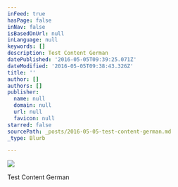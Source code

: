 ```yaml
---
inFeed: true
hasPage: false
inNav: false
isBasedOnUrl: null
inLanguage: null
keywords: []
description: Test Content German
datePublished: '2016-05-05T09:39:25.071Z'
dateModified: '2016-05-05T09:38:43.326Z'
title: ''
author: []
authors: []
publisher:
  name: null
  domain: null
  url: null
  favicon: null
starred: false
sourcePath: _posts/2016-05-05-test-content-german.md
_type: Blurb

---
```

![](https://the-grid-user-content.s3-us-west-2.amazonaws.com/7c928e68-3121-4ed6-b0d9-0facfd87a6ca.png)

Test Content German